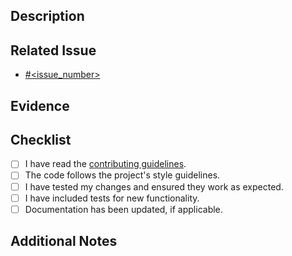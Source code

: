 ## Description
<!-- 
Provide a brief description of the changes introduced in this pull request. 
Explain why these changes are necessary and any context that might be helpful.
-->

## Related Issue
<!-- 
Link to the GitHub issue this pull request addresses (e.g., #123).
-->
- [#<issue_number>](<issue_link>)

## Evidence
<!-- 
Provide evidence that your changes work as intended. This can include screenshots, logs, or test results. 
If applicable, include links to any relevant documentation or external resources.
-->

## Checklist
- [ ] I have read the [contributing guidelines](https://github.com/supagen/supagen/blob/main/CONTRIBUTING.md).
- [ ] The code follows the project's style guidelines.
- [ ] I have tested my changes and ensured they work as expected.
- [ ] I have included tests for new functionality.
- [ ] Documentation has been updated, if applicable.

## Additional Notes
<!-- 
Include any other information that reviewers might need to know.
-->
